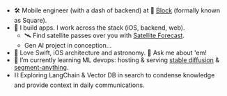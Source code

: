 - 🛠️ Mobile engineer (with a dash of backend) at 🔲 [Block](https://www.block.xyz/) (formally known as Square).
- 📱 I build apps. I work across the stack (iOS, backend, web).
    - 🛰️ Find satellite passes over you with [Satellite Forecast](https://apps.apple.com/us/app/satellite-forecast/id1578649430).
    - Gen AI project in conception...
- 🔭 Love Swift, iOS architecture and astronomy. 💬 Ask me about 'em!
- 🌱 I’m currently learning ML devops: hosting & serving [stable diffusion](https://huggingface.co/runwayml/stable-diffusion-inpainting) & [segment-anything](https://github.com/facebookresearch/segment-anything).
- ⛓️ Exploring LangChain & Vector DB in search to condense knowledge and provide context in daily communications.
